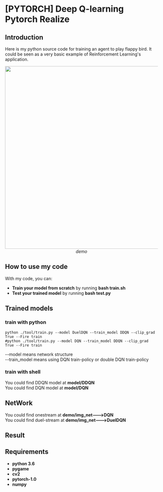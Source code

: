 # [PYTORCH] Deep Q-learning Pytorch Realize

## Introduction

Here is my python source code for training an agent to play flappy bird. It could be seen as a very basic example of Reinforcement Learning's application.
<p align="center">
  <img src="show/flappybird.gif" width=600><br/>
  <i>demo</i>
</p>

## How to use my code

With my code, you can:
* **Train your model from scratch** by running **bash train.sh**
* **Test your trained model** by running **bash test.py**

## Trained models
### train with python
```
python ./tool/train.py --model DuelDQN --train_model DDQN --clip_grad True --Fire train
#python ./tool/train.py --model DQN --train_model DDQN --clip_grad True --Fire train
```
--model means network structure  
--train_model means using DQN train-policy or double DQN train-policy   
### train with shell
You could find DDQN model at **model/DDQN**  
You could find DQN  model at **model/DQN**

## NetWork
You could find onestream at **demo/img_net--->DQN**  
You could find duel-stream at **demo/img_net--->DuelDQN**  


## Result

## Requirements

* **python 3.6**
* **pygame**
* **cv2**
* **pytorch-1.0** 
* **numpy**
